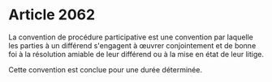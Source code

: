 # Article 2062

<p>La convention de procédure participative est une convention par laquelle les parties à un différend s'engagent à œuvrer conjointement et de bonne foi à la résolution amiable de leur différend ou à la mise en état de leur litige.</p><p>Cette convention est conclue pour une durée déterminée.</p>